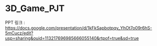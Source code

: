# 3D_Game_PJT
PPT 링크 : https://docs.google.com/presentation/d/1kFkSapbotpqy_YhOt7o09r6hS-5mCucz/edit?usp=sharing&ouid=113217696985666055140&rtpof=true&sd=true

